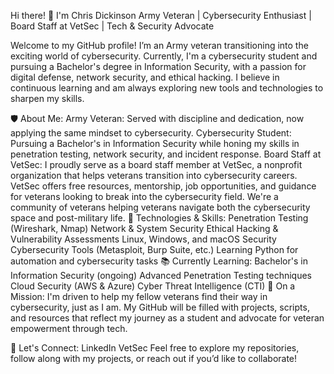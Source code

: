 Hi there! 👋 I'm Chris Dickinson
Army Veteran | Cybersecurity Enthusiast | Board Staff at VetSec | Tech & Security Advocate

Welcome to my GitHub profile! I’m an Army veteran transitioning into the exciting world of cybersecurity. Currently, I'm a cybersecurity student and pursuing a Bachelor's degree in Information Security, with a passion for digital defense, network security, and ethical hacking. I believe in continuous learning and am always exploring new tools and technologies to sharpen my skills.

🛡️ About Me:
Army Veteran: Served with discipline and dedication, now applying the same mindset to cybersecurity.
Cybersecurity Student: Pursuing a Bachelor's in Information Security while honing my skills in penetration testing, network security, and incident response.
Board Staff at VetSec: I proudly serve as a board staff member at VetSec, a nonprofit organization that helps veterans transition into cybersecurity careers. VetSec offers free resources, mentorship, job opportunities, and guidance for veterans looking to break into the cybersecurity field. We're a community of veterans helping veterans navigate both the cybersecurity space and post-military life.
🔧 Technologies & Skills:
Penetration Testing (Wireshark, Nmap)
Network & System Security
Ethical Hacking & Vulnerability Assessments
Linux, Windows, and macOS Security
Cybersecurity Tools (Metasploit, Burp Suite, etc.)
Learning Python for automation and cybersecurity tasks
📚 Currently Learning:
Bachelor's in Information Security (ongoing)
Advanced Penetration Testing techniques
Cloud Security (AWS & Azure)
Cyber Threat Intelligence (CTI)
🌱 On a Mission:
I'm driven to help my fellow veterans find their way in cybersecurity, just as I am. My GitHub will be filled with projects, scripts, and resources that reflect my journey as a student and advocate for veteran empowerment through tech.

🤝 Let's Connect:
LinkedIn
VetSec
Feel free to explore my repositories, follow along with my projects, or reach out if you’d like to collaborate!
